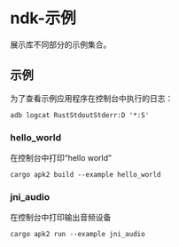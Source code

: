# ndk-示例

展示库不同部分的示例集合。

## 示例

为了查看示例应用程序在控制台中执行的日志：
```shell
adb logcat RustStdoutStderr:D '*:S'
```

### hello_world

在控制台中打印“hello world”

```shell
cargo apk2 build --example hello_world
```

### jni_audio

在控制台中打印输出音频设备

```shell
cargo apk2 run --example jni_audio
```
